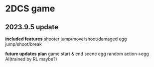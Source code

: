 # 2DCS game

## 2023.9.5 update

**included features**
shooter jump/move/shoot/damaged
egg jump/shoot/break

**future updates plan**
game start & end scene
egg random action->egg AI(trained by RL maybe?)
